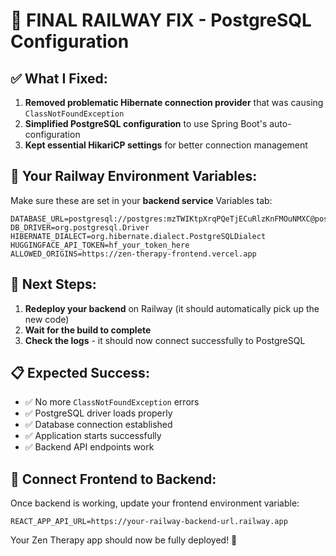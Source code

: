 # 🚀 **FINAL RAILWAY FIX - PostgreSQL Configuration**

## **✅ What I Fixed:**
1. **Removed problematic Hibernate connection provider** that was causing `ClassNotFoundException`
2. **Simplified PostgreSQL configuration** to use Spring Boot's auto-configuration
3. **Kept essential HikariCP settings** for better connection management

## **🔧 Your Railway Environment Variables:**

Make sure these are set in your **backend service** Variables tab:

```
DATABASE_URL=postgresql://postgres:mzTWIKtpXrqPQeTjECuRlzKnFMOuNMXC@postgres.railway.internal:5432/railway
DB_DRIVER=org.postgresql.Driver
HIBERNATE_DIALECT=org.hibernate.dialect.PostgreSQLDialect
HUGGINGFACE_API_TOKEN=hf_your_token_here
ALLOWED_ORIGINS=https://zen-therapy-frontend.vercel.app
```

## **🚀 Next Steps:**

1. **Redeploy your backend** on Railway (it should automatically pick up the new code)
2. **Wait for the build to complete**
3. **Check the logs** - it should now connect successfully to PostgreSQL

## **📋 Expected Success:**
- ✅ No more `ClassNotFoundException` errors
- ✅ PostgreSQL driver loads properly
- ✅ Database connection established
- ✅ Application starts successfully
- ✅ Backend API endpoints work

## **🔗 Connect Frontend to Backend:**
Once backend is working, update your frontend environment variable:
```
REACT_APP_API_URL=https://your-railway-backend-url.railway.app
```

Your Zen Therapy app should now be fully deployed! 🎉 